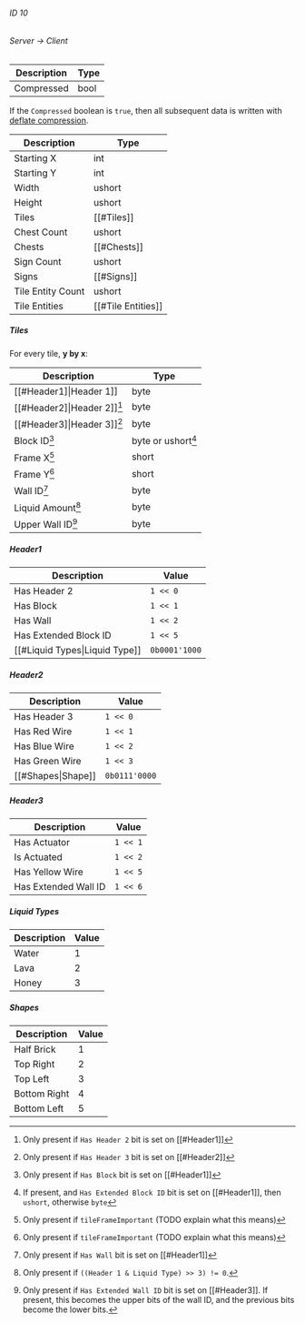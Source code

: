 ###### ID 10
###### Server -> Client
| Description | Type |
|-------------|------|
| Compressed  | bool |

If the `Compressed` boolean is `true`, then all subsequent data is written with [deflate compression](https://wikipedia.org/wiki/Deflate).

| Description | Type |
|-------------|------|
| Starting X        | int |
| Starting Y        | int |
| Width             | ushort |
| Height            | ushort |
| Tiles             | [[#Tiles]]
| Chest Count       | ushort |
| Chests            | [[#Chests]]
| Sign Count        | ushort |
| Signs             | [[#Signs]]
| Tile Entity Count | ushort |
| Tile Entities     | [[#Tile Entities]]

##### Tiles
For every tile, **y by x**:

| Description | Type |
|-------------|------|
| [[#Header1]\|Header 1]]    | byte |
| [[#Header2]\|Header 2]][^1] | byte |
| [[#Header3]\|Header 3]][^2] | byte |
| Block ID[^3]                | byte or ushort[^4] |
| Frame X[^5]                 | short |
| Frame Y[^5]                 | short |
| Wall ID[^6]                 | byte |
| Liquid Amount[^7]           | byte |
| Upper Wall ID[^8]           | byte |

[^1]: Only present if `Has Header 2` bit is set on [[#Header1]]
[^2]: Only present if `Has Header 3` bit is set on [[#Header2]]
[^3]: Only present if `Has Block` bit is set on [[#Header1]]
[^4]: If present, and `Has Extended Block ID` bit is set on [[#Header1]], then `ushort`, otherwise `byte`
[^5]: Only present if `tileFrameImportant` (TODO explain what this means)
[^6]: Only present if `Has Wall` bit is set on [[#Header1]]
[^7]: Only present if `((Header 1 & Liquid Type) >> 3) != 0`.
[^8]: Only present if `Has Extended Wall ID` bit is set on [[#Header3]]. If present, this becomes the upper bits of the wall ID, and the previous bits become the lower bits.

##### Header1
| Description | Value |
|-------------|-------|
| Has Header 2                   | `1 << 0` |
| Has Block                      | `1 << 1` |
| Has Wall                       | `1 << 2` |
| Has Extended Block ID          | `1 << 5` |
| [[#Liquid Types\|Liquid Type]] | `0b0001'1000` |

##### Header2
| Description | Value |
|-------------|-------|
| Has Header 3       | `1 << 0` |
| Has Red Wire       | `1 << 1` |
| Has Blue Wire      | `1 << 2` |
| Has Green Wire     | `1 << 3` |
| [[#Shapes\|Shape]] | `0b0111'0000` |

##### Header3
| Description | Value |
|-------------|-------|
| Has Actuator         | `1 << 1` |
| Is Actuated          | `1 << 2` |
| Has Yellow Wire      | `1 << 5` |
| Has Extended Wall ID | `1 << 6` |

##### Liquid Types
| Description | Value |
|-------------|-------|
| Water | 1 |
| Lava  | 2 |
| Honey | 3 |

##### Shapes
| Description | Value |
|-------------|-------|
| Half Brick   | 1 |
| Top Right    | 2 |
| Top Left     | 3 |
| Bottom Right | 4 |
| Bottom Left  | 5 |